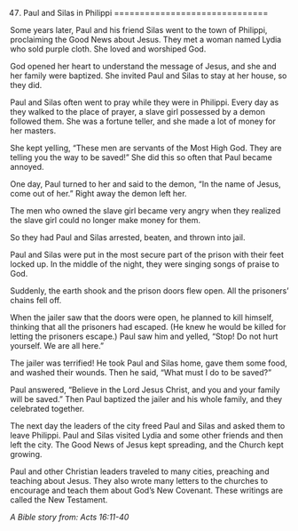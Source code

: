 47. Paul and Silas in Philippi
==============================

Some years later, Paul and his friend Silas went to the town of
Philippi, proclaiming the Good News about Jesus. They met a woman named
Lydia who sold purple cloth. She loved and worshiped God.

God opened her heart to understand the message of Jesus, and she and her
family were baptized. She invited Paul and Silas to stay at her house,
so they did.

Paul and Silas often went to pray while they were in Philippi. Every day
as they walked to the place of prayer, a slave girl possessed by a demon
followed them. She was a fortune teller, and she made a lot of money for
her masters.

She kept yelling, “These men are servants of the Most High God. They are
telling you the way to be saved!” She did this so often that Paul became
annoyed.

One day, Paul turned to her and said to the demon, “In the name of
Jesus, come out of her.” Right away the demon left her.

The men who owned the slave girl became very angry when they realized
the slave girl could no longer make money for them.

So they had Paul and Silas arrested, beaten, and thrown into jail.

Paul and Silas were put in the most secure part of the prison with their
feet locked up. In the middle of the night, they were singing songs of
praise to God.

Suddenly, the earth shook and the prison doors flew open. All the
prisoners’ chains fell off.

When the jailer saw that the doors were open, he planned to kill
himself, thinking that all the prisoners had escaped. (He knew he would
be killed for letting the prisoners escape.) Paul saw him and yelled,
“Stop! Do not hurt yourself. We are all here.”

The jailer was terrified! He took Paul and Silas home, gave them some
food, and washed their wounds. Then he said, “What must I do to be
saved?”

Paul answered, “Believe in the Lord Jesus Christ, and you and your
family will be saved.” Then Paul baptized the jailer and his whole
family, and they celebrated together.

The next day the leaders of the city freed Paul and Silas and asked them
to leave Philippi. Paul and Silas visited Lydia and some other friends
and then left the city. The Good News of Jesus kept spreading, and the
Church kept growing.

Paul and other Christian leaders traveled to many cities, preaching and
teaching about Jesus. They also wrote many letters to the churches to
encourage and teach them about God’s New Covenant. These writings are
called the New Testament.

*A Bible story from: Acts 16:11-40*
